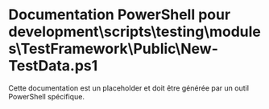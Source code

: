 # Documentation PowerShell pour development\scripts\testing\modules\TestFramework\Public\New-TestData.ps1

Cette documentation est un placeholder et doit être générée par un outil PowerShell spécifique.
